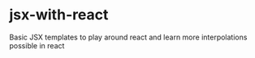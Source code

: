 # jsx-with-react
Basic JSX templates to play around react and learn more interpolations possible in react
